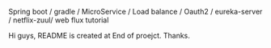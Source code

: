 Spring boot / gradle / MicroService / Load balance / Oauth2 / eureka-server / netflix-zuul/ web flux tutorial


Hi guys, 
README is created at End of proejct. Thanks.
